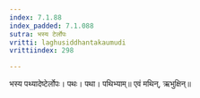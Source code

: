 ```yaml
---
index: 7.1.88
index_padded: 7.1.088
sutra: भस्य टेर्लोपः
vritti: laghusiddhantakaumudi
vrittiindex: 298

---
```

भस्य पथ्यादेष्टेर्लोपः। पथः। पथा। पथिभ्याम्॥ एवं मथिन्, ऋभुक्षिन्॥
